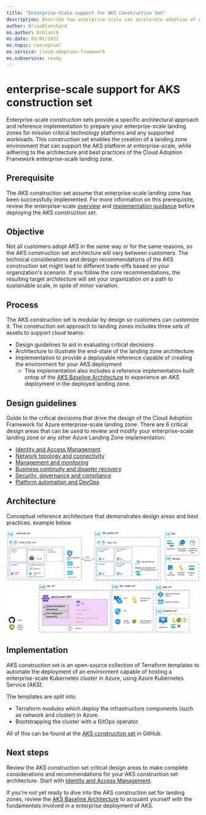 ```yaml
---
title: "Enterprise-Scale support for AKS Construction Set"
description: Describe how enterprise-scale can accelerate adoption of AKS
author: BrianBlanchard
ms.author: brblanch
ms.date: 03/01/2021
ms.topic: conceptual
ms.service: cloud-adoption-framework
ms.subservice: ready
---
```


# enterprise-scale support for AKS construction set
  
Enterprise-scale construction sets provide a specific architectural approach and reference implementation to prepare your enterprise-scale landing zones for mission critical technology platforms and any supported workloads. This construction set enables the creation of a landing zone environment that can support the AKS platform at enterprise-scale, while adhering to the architecture and best practices of the Cloud Adoption Framework enterprise-scale landing zone.

## Prerequisite

The AKS construction set assume that enterprise-scale landing zone has been successfully implemented. For more information on this prerequisite, review the enterprise-scale [overview](../../ready/enterprise-scale/index.md) and [implementation guidance](../../ready/enterprise-scale/implementation.md) before deploying the AKS construction set.

## Objective

Not all customers adopt AKS in the same way or for the same reasons, so the AKS construction set architecture will vary between customers. The technical considerations and design recommendations of the AKS construction set might lead to different trade-offs based on your organization's scenario. If you follow the core recommendations, the resulting target architecture will set your organization on a path to sustainable scale, in spite of minor variation.

## Process

The AKS construction set is modular by design so customers can customize it. The construction set approach to landing zones includes three sets of assets to support cloud teams:

- Design guidelines to aid in evaluating critical decisions
- Architecture to illustrate the end-state of the landing zone architecture
- Implementation to provide a deployable reference capable of creating the environment for your AKS deployment
  - This implementation also includes a reference implementation built ontop of the [AKS Baseline Architecture](/azure/architecture/reference-architectures/containers/aks/secure-baseline-aks) to experience an AKS deployment in the deployed landing zone.

## Design guidelines

Guide to the critical decisions that drive the design of the Cloud Adoption Framework for Azure enterprise-scale landing zone. There are 6 critical design areas that can be used to review and modify your enterprise-scale landing zone or any other Azure Landing Zone implementation:

- [Identity and Access Management](./eslz-identity-and-access-management.md)
- [Network topology and connectivity](./eslz-network-topology-and-connectivity.md)
- [Management and monitoring](./eslz-management-and-monitoring.md)
- [Business continuity and disaster recovery](./eslz-business-continuity-and-disaster-recovery.md)
- [Security, governance and compliance](./eslz-security-governance-and-compliance.md)
- [Platform automation and DevOps](./eslz-platform-automation-and-devops.md)

## Architecture

Conceptual reference architecture that demonstrates design areas and best practices. example below

![Responsibility Zones](media\aks_enterprise_scale_lz.png)

## Implementation

AKS construction set is an open-source collection of Terraform templates to automate the deployment of an environment capable of hosting a enterprise-scale Kubernetes cluster in Azure, using Azure Kubernetes Service (AKS).

The templates are split into:

- Terraform modules which deploy the infrastructure components (such as network and cluster) in Azure.
- Bootstrapping the cluster with a GitOps operator.

All of this can be found at the [AKS construction set](https://github.com/Azure/caf-terraform-landingzones-starter/tree/starter/enterprise_scale/construction_sets/aks/online/aks_secure_baseline) in GitHub.

## Next steps

Review the AKS construction set critical design areas to make complete considerations and recommendations for your AKS construction set architecture. Start with [Identity and Access Management](./eslz-identity-and-access-management.md).

If you're not yet ready to dive into the AKS construction set for landing zones, review the [AKS Baseline Architecture](/azure/architecture/reference-architectures/containers/aks/secure-baseline-aks) to acquaint yourself with the fundamentals involved in a enterprise deployment of AKS.
